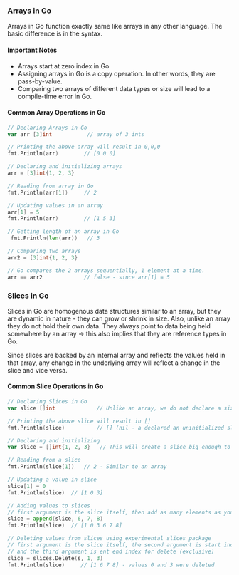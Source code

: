 ### Arrays in Go
Arrays in Go function exactly same like arrays in any other language. The basic difference is in the syntax. 

#### Important Notes
 - Arrays start at zero index in Go
 - Assigning arrays in Go is a copy operation. In other words, they are pass-by-value.
 - Comparing two arrays of different data types or size will lead to a compile-time error in Go.

#### Common Array Operations in Go
```go
// Declaring Arrays in Go
var arr [3]int           // array of 3 ints

// Printing the above array will result in 0,0,0 
fmt.Println(arr)        // [0 0 0]

// Declaring and initializing arrays
arr = [3]int{1, 2, 3}

// Reading from array in Go
fmt.Println(arr[1])     // 2

// Updating values in an array
arr[1] = 5
fmt.Println(arr)        // [1 5 3]

// Getting length of an array in Go
 fmt.Println(len(arr))   // 3

// Comparing two arrays
arr2 = [3]int{1, 2, 3}

// Go compares the 2 arrays sequentially, 1 element at a time.
arr == arr2             // false - since arr[1] = 5
```

### Slices in Go
Slices in Go are homogenous data structures similar to an array, but they are dynamic in nature - they can grow or shrink in size. Also, unlike an array they do not hold their own data. They always point to data being held somewhere by an array &rarr; this also implies that they are reference types in Go. 

Since slices are backed by an internal array and reflects the values held in that array, any change in the underlying array will reflect a change in the slice and vice versa. 

#### Common Slice Operations in Go
```go
// Declaring Slices in Go
var slice []int             // Unlike an array, we do not declare a size

// Printing the above slice will result in [] 
fmt.Println(slice)          // [] (nil - a declared an uninitialized slice contains nil) 

// Declaring and initializing
var slice = []int{1, 2, 3}   // This will create a slice big enough to hold 3 values 

// Reading from a slice
fmt.Println(slice[1])   // 2 - Similar to an array

// Updating a value in slice
slice[1] = 0
fmt.Println(slice)  // [1 0 3]

// Adding values to slices
// first argument is the slice itself, then add as many elements as you wish
slice = append(slice, 6, 7, 8)      
fmt.Println(slice)  // [1 0 3 6 7 8]

// Deleting values from slices using experimental slices package
// first argument is the slice itself, the second argument is start index for delete (inclusive)
// and the third argument is ent end index for delete (exclusive)
slice = slices.Delete(s, 1, 3)
fmt.Println(slice)     // [1 6 7 8] - values 0 and 3 were deleted
```
